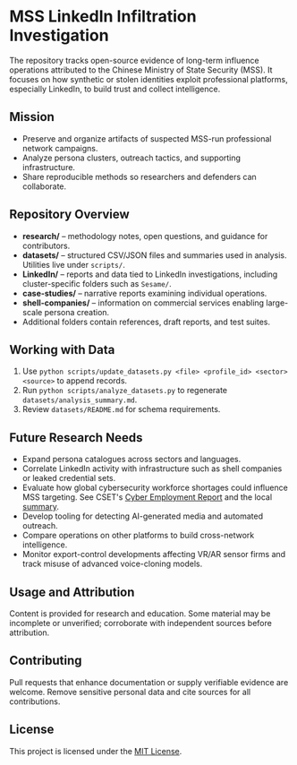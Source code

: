 # MSS LinkedIn Infiltration Investigation

The repository tracks open-source evidence of long-term influence operations attributed to the Chinese Ministry of State Security (MSS). It focuses on how synthetic or stolen identities exploit professional platforms, especially LinkedIn, to build trust and collect intelligence.

## Mission

- Preserve and organize artifacts of suspected MSS-run professional network campaigns.
- Analyze persona clusters, outreach tactics, and supporting infrastructure.
- Share reproducible methods so researchers and defenders can collaborate.

## Repository Overview

- **research/** – methodology notes, open questions, and guidance for contributors.
- **datasets/** – structured CSV/JSON files and summaries used in analysis. Utilities live under `scripts/`.
- **LinkedIn/** – reports and data tied to LinkedIn investigations, including cluster-specific folders such as `Sesame/`.
- **case-studies/** – narrative reports examining individual operations.
- **shell-companies/** – information on commercial services enabling large-scale persona creation.
- Additional folders contain references, draft reports, and test suites.

## Working with Data

1. Use `python scripts/update_datasets.py <file> <profile_id> <sector> <source>` to append records.
2. Run `python scripts/analyze_datasets.py` to regenerate `datasets/analysis_summary.md`.
3. Review `datasets/README.md` for schema requirements.

## Future Research Needs

- Expand persona catalogues across sectors and languages.
- Correlate LinkedIn activity with infrastructure such as shell companies or leaked credential sets.
 - Evaluate how global cybersecurity workforce shortages could influence MSS targeting. See CSET's [Cyber Employment Report](https://cset.georgetown.edu/wp-content/uploads/t0231_cyber_employment_report_EN.pdf) and the local [summary](research/cyber_employment_report_summary.md).
- Develop tooling for detecting AI-generated media and automated outreach.
- Compare operations on other platforms to build cross-network intelligence.
- Monitor export-control developments affecting VR/AR sensor firms and track misuse of advanced voice-cloning models.

## Usage and Attribution

Content is provided for research and education. Some material may be incomplete or unverified; corroborate with independent sources before attribution.

## Contributing

Pull requests that enhance documentation or supply verifiable evidence are welcome. Remove sensitive personal data and cite sources for all contributions.

## License

This project is licensed under the [MIT License](LICENSE).
